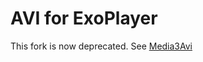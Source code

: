 # AVI for ExoPlayer 

This fork is now deprecated.  See [ Media3Avi](https://github.com/dburckh/Media3Avi)
